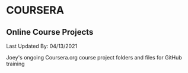 # COURSERA
## Online Course Projects
Last Updated By: 04/13/2021

Joey's ongoing Coursera.org course project folders and files for GitHub training
